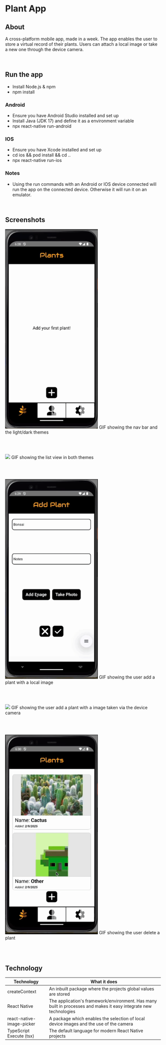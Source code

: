 # Plant App

## About
A cross-platform mobile app, made in a week. The app enables the user to store a virtual record of their plants. Users can attach a local image or take a new one through the device camera. 

<br/>

## Run the app
- Install Node.js & npm
- npm install

### Android
- Ensure you have Android Studio installed and set up
- Install Java (JDK 17) and define it as a environment variable
- npx react-native run-android
  
### IOS
- Ensure you have Xcode installed and set up
- cd ios && pod install && cd ..
- npx react-native run-ios

### Notes
- Using the run commands with an Android or IOS device connected will run the app on the connected device. Otherwise it will run it on an emulator.

<br/>

## Screenshots

<img src="gitHubImages/Nav bar and theme.gif" width= "300"/>
GIF showing the nav bar and the light/dark themes

<br/> <br/>

<img src="gitHubImages/List view.gif" width= "300"/>
GIF showing the list view in both themes

<br/> <br/>

<img src="gitHubImages/Local image selection.gif" width= "300"/>
GIF showing the user add a plant with a local image

<br/> <br/>

<img src="gitHubImages/Camera opened through app.gif" width= "300"/>
GIF showing the user add a plant with a image taken via the device camera

<br/> <br/>

<img src="gitHubImages/Deleting a plant.gif" width= "300"/>
GIF showing the user delete a plant

<br/> <br/>

## Technology

Technology  | What it does
------------- | -------------
createContext | An inbuilt package where the projects global values are stored
React Native | The application's framework/environment. Has many built in processes and makes it easy integrate new technologies
react-native-image-picker | A package which enables the selection of local device images and the use of the camera
TypeScript Execute (tsx) | The default language for modern React Native projects
